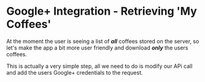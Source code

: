 # Google+ Integration - Retrieving 'My Coffees'


At the moment the user is seeing a list of **_all_** coffees stored on the server, so let's make the app a bit more user friendly and download **_only_** the users coffees.

This is actually a very simple step, all we need to do is modify our APi call and add the users Google+ credentials to the request.
